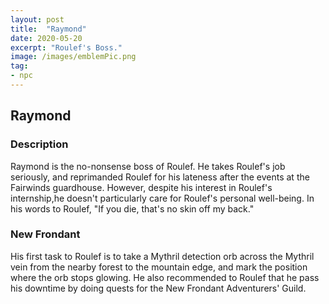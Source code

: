 ```yaml
---
layout: post
title:  "Raymond"
date: 2020-05-20
excerpt: "Roulef's Boss."
image: /images/emblemPic.png
tag:
- npc
---
```


## Raymond

### Description

Raymond is the no-nonsense boss of Roulef. He takes Roulef's job seriously, and reprimanded Roulef for his lateness after the events at the Fairwinds guardhouse. However, despite his interest in Roulef's internship,he doesn't particularly care for Roulef's personal well-being. In his words to Roulef, "If you die, that's no skin off my back."

### New Frondant

His first task to Roulef is to take a Mythril detection orb across the Mythril vein from the nearby forest to the mountain edge, and mark the position where the orb stops glowing. He also recommended to Roulef that he pass his downtime by doing quests for the New Frondant Adventurers' Guild.

